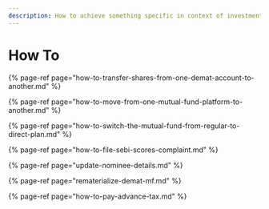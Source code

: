 ```yaml
---
description: How to achieve something specific in context of investments, finance, and economics
---
```


# How To

{% page-ref page="how-to-transfer-shares-from-one-demat-account-to-another.md" %}

{% page-ref page="how-to-move-from-one-mutual-fund-platform-to-another.md" %}

{% page-ref page="how-to-switch-the-mutual-fund-from-regular-to-direct-plan.md" %}

{% page-ref page="how-to-file-sebi-scores-complaint.md" %}

{% page-ref page="update-nominee-details.md" %}

{% page-ref page="rematerialize-demat-mf.md" %}

{% page-ref page="how-to-pay-advance-tax.md" %}

